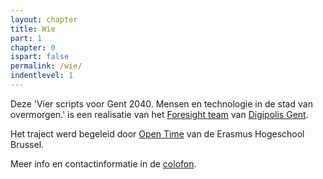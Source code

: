 ```yaml
---
layout: chapter
title: Wie
part: 1
chapter: 0
ispart: false
permalink: /wie/
indentlevel: 1
---
```

Deze 'Vier scripts voor Gent 2040. Mensen en technologie in de stad van overmorgen.' is een realisatie van het [Foresight team](https://twitter.com/foresightgent) van [Digipolis Gent](https://www.digipolis.be). 

Het traject werd begeleid door [Open Time](https://www.erasmushogeschool.be/nl/praktijkgericht-onderzoek/open-time) van de Erasmus Hogeschool Brussel.

Meer info en contactinformatie in de [colofon](https://lab9k.gent/scripts-voor-gent-2040/colofon/).
